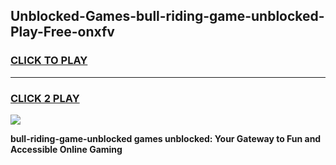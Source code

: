 
## Unblocked-Games-bull-riding-game-unblocked-Play-Free-onxfv
<h3>
<a href="https://premium76.site?title=bull-riding-game-unblocked&ref=24M">CLICK TO PLAY</a></h3>
<hr>

<h3>
<a href="https://premium76.site?title=bull-riding-game-unblocked&ref=24M">CLICK 2 PLAY</a>
  
</h3>

<a href="https://premium76.site?title=bull-riding-game-unblocked&ref=24M"><img src="https://clearcache.store/games.png"></a>


**bull-riding-game-unblocked games unblocked: Your Gateway to Fun and Accessible Online Gaming**
